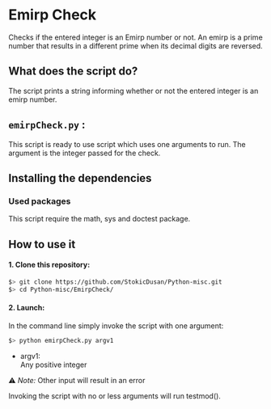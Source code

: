 # Emirp Check

Checks if the entered integer is an Emirp number or not.
An emirp is a prime number that results in a different prime when its decimal digits are reversed. 

## What does the script do?
The script prints a string informing whether or not the entered integer is an emirp number.

## `emirpCheck.py` :
This script is ready to use script which uses one arguments to run. The argument is the integer passed for the check.

## Installing the dependencies

### Used packages
This script require the math, sys and doctest package.

## How to use it
#### 1. Clone this repository:
```zsh
$> git clone https://github.com/StokicDusan/Python-misc.git
$> cd Python-misc/EmirpCheck/
```
#### 2. Launch:
In the command line simply invoke the script with one argument:
```zsh
$> python emirpCheck.py argv1
```
* argv1:  
Any positive integer  

:warning: *Note:* Other input will result in an error

Invoking the script with no or less arguments will run testmod().